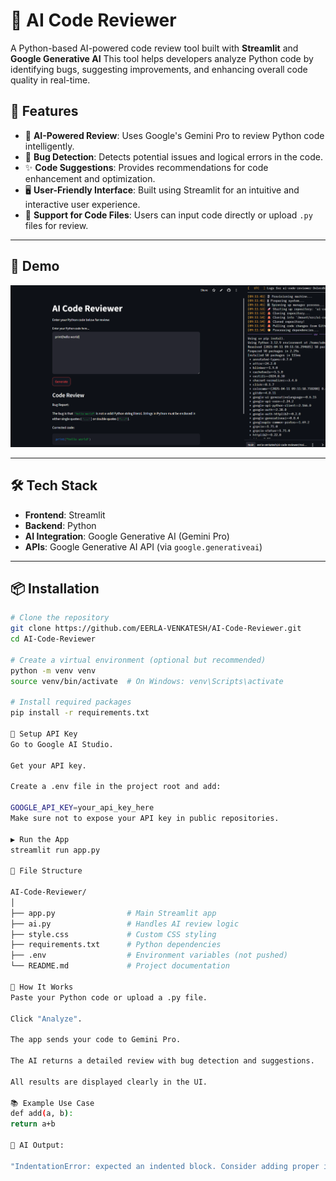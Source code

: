 # 🤖 AI Code Reviewer

A Python-based AI-powered code review tool built with **Streamlit** and **Google Generative AI** 
This tool helps developers analyze Python code by identifying bugs, suggesting improvements,
and enhancing overall code quality in real-time.

## 🚀 Features

- 🧠 **AI-Powered Review**: Uses Google's Gemini Pro to review Python code intelligently.
- 🐞 **Bug Detection**: Detects potential issues and logical errors in the code.
- ✨ **Code Suggestions**: Provides recommendations for code enhancement and optimization.
- 🖥️ **User-Friendly Interface**: Built using Streamlit for an intuitive and interactive user experience.
- 📂 **Support for Code Files**: Users can input code directly or upload `.py` files for review.

---

## 📸 Demo

![AI Code Reviewer Screenshot](App_Photo.png)  

---

## 🛠️ Tech Stack

- **Frontend**: Streamlit
- **Backend**: Python
- **AI Integration**: Google Generative AI (Gemini Pro)
- **APIs**: Google Generative AI API (via `google.generativeai`)

---

## 📦 Installation

```bash
# Clone the repository
git clone https://github.com/EERLA-VENKATESH/AI-Code-Reviewer.git
cd AI-Code-Reviewer

# Create a virtual environment (optional but recommended)
python -m venv venv
source venv/bin/activate  # On Windows: venv\Scripts\activate

# Install required packages
pip install -r requirements.txt

🔑 Setup API Key
Go to Google AI Studio.

Get your API key.

Create a .env file in the project root and add:

GOOGLE_API_KEY=your_api_key_here
Make sure not to expose your API key in public repositories.

▶️ Run the App
streamlit run app.py

📁 File Structure

AI-Code-Reviewer/
│
├── app.py                # Main Streamlit app
├── ai.py                 # Handles AI review logic
├── style.css             # Custom CSS styling
├── requirements.txt      # Python dependencies
├── .env                  # Environment variables (not pushed)
└── README.md             # Project documentation

🌟 How It Works
Paste your Python code or upload a .py file.

Click "Analyze".

The app sends your code to Gemini Pro.

The AI returns a detailed review with bug detection and suggestions.

All results are displayed clearly in the UI.

📚 Example Use Case
def add(a, b):
return a+b

🧠 AI Output:

"IndentationError: expected an indented block. Consider adding proper indentation after the function definition."







